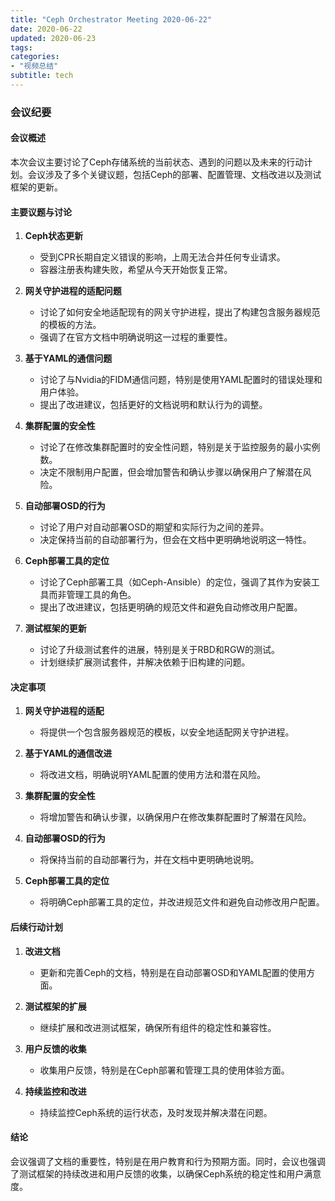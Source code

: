 ```yaml
---
title: "Ceph Orchestrator Meeting 2020-06-22"
date: 2020-06-22
updated: 2020-06-23
tags:
categories:
- "视频总结"
subtitle: tech
---
```



### 会议纪要

#### 会议概述
本次会议主要讨论了Ceph存储系统的当前状态、遇到的问题以及未来的行动计划。会议涉及了多个关键议题，包括Ceph的部署、配置管理、文档改进以及测试框架的更新。

#### 主要议题与讨论

1. **Ceph状态更新**
   - 受到CPR长期自定义错误的影响，上周无法合并任何专业请求。
   - 容器注册表构建失败，希望从今天开始恢复正常。

2. **网关守护进程的适配问题**
   - 讨论了如何安全地适配现有的网关守护进程，提出了构建包含服务器规范的模板的方法。
   - 强调了在官方文档中明确说明这一过程的重要性。

3. **基于YAML的通信问题**
   - 讨论了与Nvidia的FIDM通信问题，特别是使用YAML配置时的错误处理和用户体验。
   - 提出了改进建议，包括更好的文档说明和默认行为的调整。

4. **集群配置的安全性**
   - 讨论了在修改集群配置时的安全性问题，特别是关于监控服务的最小实例数。
   - 决定不限制用户配置，但会增加警告和确认步骤以确保用户了解潜在风险。

5. **自动部署OSD的行为**
   - 讨论了用户对自动部署OSD的期望和实际行为之间的差异。
   - 决定保持当前的自动部署行为，但会在文档中更明确地说明这一特性。

6. **Ceph部署工具的定位**
   - 讨论了Ceph部署工具（如Ceph-Ansible）的定位，强调了其作为安装工具而非管理工具的角色。
   - 提出了改进建议，包括更明确的规范文件和避免自动修改用户配置。

7. **测试框架的更新**
   - 讨论了升级测试套件的进展，特别是关于RBD和RGW的测试。
   - 计划继续扩展测试套件，并解决依赖于旧构建的问题。

#### 决定事项

1. **网关守护进程的适配**
   - 将提供一个包含服务器规范的模板，以安全地适配网关守护进程。

2. **基于YAML的通信改进**
   - 将改进文档，明确说明YAML配置的使用方法和潜在风险。

3. **集群配置的安全性**
   - 将增加警告和确认步骤，以确保用户在修改集群配置时了解潜在风险。

4. **自动部署OSD的行为**
   - 将保持当前的自动部署行为，并在文档中更明确地说明。

5. **Ceph部署工具的定位**
   - 将明确Ceph部署工具的定位，并改进规范文件和避免自动修改用户配置。

#### 后续行动计划

1. **改进文档**
   - 更新和完善Ceph的文档，特别是在自动部署OSD和YAML配置的使用方面。

2. **测试框架的扩展**
   - 继续扩展和改进测试框架，确保所有组件的稳定性和兼容性。

3. **用户反馈的收集**
   - 收集用户反馈，特别是在Ceph部署和管理工具的使用体验方面。

4. **持续监控和改进**
   - 持续监控Ceph系统的运行状态，及时发现并解决潜在问题。

#### 结论
会议强调了文档的重要性，特别是在用户教育和行为预期方面。同时，会议也强调了测试框架的持续改进和用户反馈的收集，以确保Ceph系统的稳定性和用户满意度。